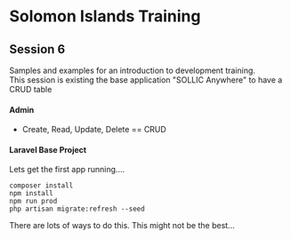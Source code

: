 # Solomon Islands Training

## Session 6
Samples and examples for an introduction to development training.  
This session is existing the base application "SOLLIC Anywhere" to have a CRUD table

#### Admin
- Create, Read, Update, Delete == CRUD

#### Laravel Base Project
Lets get the first app running....
```
composer install
npm install
npm run prod
php artisan migrate:refresh --seed
```

There are lots of ways to do this.   This might not be the best...



